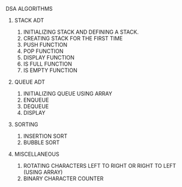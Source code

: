 DSA ALGORITHMS

1. STACK ADT
    1. INITIALIZING STACK AND DEFINING A STACK.
    2. CREATING STACK FOR THE FIRST TIME
    3. PUSH FUNCTION 
    4. POP FUNCTION
    5. DISPLAY FUNCTION
    6. IS FULL FUNCTION
    7. IS EMPTY FUNCTION

2. QUEUE ADT
    1. INITIALIZING QUEUE USING ARRAY
    2. ENQUEUE
    3. DEQUEUE
    4. DISPLAY

3. SORTING
    1. INSERTION SORT
    2. BUBBLE SORT

4. MISCELLANEOUS
    1. ROTATING CHARACTERS LEFT TO RIGHT OR RIGHT TO LEFT (USING ARRAY)
    2. BINARY CHARACTER COUNTER
